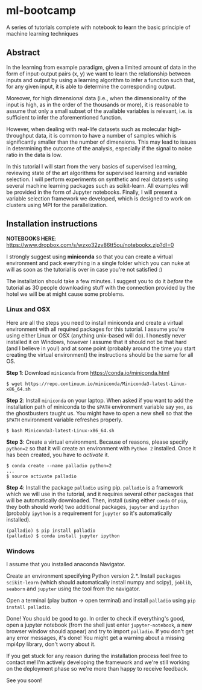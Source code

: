 # ml-bootcamp
A series of tutorials complete with notebook to learn the basic principle of machine learning techniques

## Abstract

In the learning from example paradigm, given a limited amount of data in the form of input-output pairs (x, y) we want to learn the relationship between inputs and output by using a learning algorithm to infer a function such that, for any given input, it is able to determine the corresponding output.

Moreover, for high dimensional data (i.e., when the dimensionality of the input is high, as in the order of the thousands or more), it is reasonable to assume that only a small subset of the available variables is relevant, i.e. is sufficient to infer the aforementioned function.

However, when dealing with real-life datasets such as molecular high-throughput data, it is common to have a number of samples which is significantly smaller than the number of dimensions. This may lead to issues in determining the outcome of the analysis, especially if the signal to noise ratio in the data is low.

In this tutorial I will start from the very basics of supervised learning, reviewing state of the art algorithms for supervised learning and variable selection.
I will perform experiments on synthetic and real datasets using several machine learning packages such as scikit-learn. All examples will be provided in the form of Jupyter notebooks.
Finally, I will present a variable selection framework we developed, which is designed to work on clusters using MPI for the parallelization.

## Installation instructions

**NOTEBOOKS HERE**: https://www.dropbox.com/s/wzxo32zv86tt5ou/notebookx.zip?dl=0

I strongly suggest using **miniconda** so that you can create a virtual environment and pack everything in a single folder which you can nuke at will as soon as the tutorial is over in case you're not satisfied :)

The installation should take a few minutes. I suggest you to do it _before_ the tutorial as 30 people downloading stuff with the connection provided by the hotel we will be at might cause some problems.

### Linux and OSX

Here are all the steps you need to install miniconda and create a virtual environment with all required packages for this tutorial. I assume you're using either Linux or OSX (anything unix-based will do). I honestly never installed it on Windows, however I assume that it should not be that hard (and I believe in you!) and at some point (probably around the time you start creating the virtual environment) the instructions should be the same for all OS.

**Step 1**: Download `miniconda` from https://conda.io/miniconda.html
```
$ wget https://repo.continuum.io/miniconda/Miniconda3-latest-Linux-x86_64.sh
```

**Step 2**: Install `miniconda` on your laptop. When asked if you want to add the installation path of miniconda to the `$PATH` environment variable say `yes`, as the ghostbusters taught us. You might have to open a new shell so that the `$PATH` environment variable refreshes properly.

```
$ bash Miniconda3-latest-Linux-x86_64.sh
```

**Step 3**: Create a virtual environment. Because of reasons, please specify `python=2` so that it will create an environment with `Python 2` installed. Once it has been created, you have to _activate_ it.

`$ conda create --name palladio python=2`  
`...`  
`$ source activate palladio`

**Step 4**: Install the package `palladio` using pip. `palladio` is a framework which we will use in the tutorial, and it requires several other packages that will be automatically downloaded. Then, install (using either `conda` or `pip`, they both should work) two additional packages, `jupyter` and `ipython` (probably `ipython` is a requirement for `jupyter` so it's automatically installed).

`(palladio) $ pip install palladio`  
`(palladio) $ conda install jupyter ipython`

### Windows

I assume that you installed anaconda Navigator.

Create an environment specifying Python version 2.*.
Install packages `scikit-learn` (which should automatically install numpy and scipy), `joblib`, `seaborn` and `jupyter` using the tool from the navigator.

Open a terminal (play button -> open terminal) and install `palladio` using `pip install palladio`.

Done! You should be good to go. In order to check if everything's good, open a jupyter notebook (from the shell just enter `jupyter-notebook`, a new browser window should appear) and try to import `palladio`. If you don't get any error messages, it's done! You might get a warning about a missing mpi4py library, don't worry about it.

If you get stuck for any reason during the installation process feel free to contact me! I'm actively developing the framework and we're still working on the deployment phase so we're more than happy to receive feedback.

See you soon!